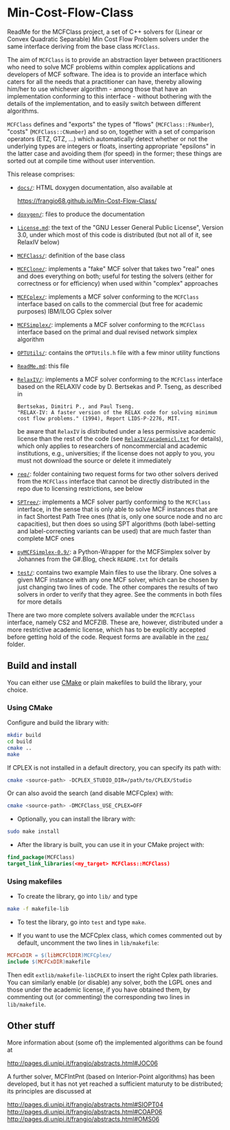 # Min-Cost-Flow-Class

ReadMe for the MCFClass project, a set of C++ solvers for (Linear or Convex
Quadratic Separable) Min Cost Flow Problem solvers under the same interface
deriving from the base class `MCFClass`.

The aim of `MCFClass` is to provide an abstraction layer between practitioners
who need to solve MCF problems within complex applications and developers of
MCF software. The idea is to provide an interface which caters for all the
needs that a practitioner can have, thereby allowing him/her to use whichever
algorithm - among those that have an implementation conforming to this
interface - without bothering with the details of the implementation, and to
easily switch between different algorithms.

`MCFClass` defines and "exports" the types of "flows" (`MCFClass::FNumber`),
"costs" (`MCFClass::CNumber`) and so on, together with a set of comparison
operators (ETZ, GTZ, ...) which automatically detect whether or not the
underlying types are integers or floats, inserting appropriate "epsilons" in
the latter case and avoiding them (for speed) in the former; these things are
sorted out at compile time without user intervention.

This release comprises:

-  [`docs/`](docs): HTML doxygen documentation, also available at

    https://frangio68.github.io/Min-Cost-Flow-Class/

-  [`doxygen/`](doxygen): files to produce the documentation

-  [`License.md`](License.md): the text of the "GNU Lesser General Public License",
   Version 3.0, under which most of this code is distributed
   (but not all of it, see RelaxIV below)

-  [`MCFClass/`](MCFClass): definition of the base class

-  [`MCFClone/`](MCFClone): implements a "fake" MCF solver that takes two "real" ones
   and does everything on both; useful for testing the solvers (either for
   correctness or for efficiency) when used within "complex" approaches

-  [`MCFCplex/`](MCFCplex): implements a MCF solver conforming to the `MCFClass`
   interface based on calls to the commercial (but free for academic purposes)
   IBM/ILOG Cplex solver 

-  [`MCFSimplex/`](MCFSimplex): implements a MCF solver conforming to the `MCFClass`
   interface based on the primal and dual revised network simplex algorithm

-  [`OPTUtils/`](OPTUtils): contains the `OPTUtils.h` file with a few minor utility
   functions

-  [`ReadMe.md`](ReadMe.md): this file

-  [`RelaxIV/`](RelaxIV): implements a MCF solver conforming to the `MCFClass` interface
   based on the RELAXIV code by D. Bertsekas and P. Tseng, as described in

       Bertsekas, Dimitri P., and Paul Tseng.
       "RELAX-IV: A faster version of the RELAX code for solving minimum
       cost flow problems." (1994), Report LIDS-P-2276, MIT.

   be aware that `RelaxIV` is distributed under a less permissive academic
   license than the rest of the code (see [`RelaxIV/academicl.txt`](RelaxIV/academicl.txt)
   for details), which only applies to researchers of noncommercial and academic
   institutions, e.g., universities; if the license does not apply to you,
   you must not download the source or delete it immediately

-  [`req/`](req): folder containing two request forms for two other solvers derived
   from the `MCFClass` interface that cannot be directly distributed in the
   repo due to licensing restrictions, see below
 
-  [`SPTree/`](SPTree): implements a MCF solver partly conforming to the `MCFClass`
   interface, in the sense that is only able to solve MCF instances that are in
   fact Shortest Path Tree ones (that is, only one source node and no arc
   capacities), but then does so using SPT algorithms (both label-setting and
   label-correcting variants can be used) that are much faster than complete MCF ones

-  [`pyMCFSimplex-0.9/`](pyMCFSimplex-0.9): a Python-Wrapper for the MCFSimplex
   solver by Johannes from the G#.Blog, check `README.txt` for details

-  [`test/`](test): contains two example Main files to use the library. One solves
   a given MCF instance with any one MCF solver, which can be chosen by just
   changing two lines of code. The other compares the results of two solvers in
   order to verify that they agree. See the comments in both files for more details

There are two more complete solvers available under the `MCFClass` interface,
namely CS2 and MCFZIB. These are, however, distributed under a more
restrictive academic license, which has to be explicitly accepted before
getting hold of the code. Request forms are available in the [`req/`](req) folder.


## Build and install

You can either use [CMake](https://cmake.org) or plain makefiles to build the
library, your choice.

### Using CMake

Configure and build the library with:

```sh
mkdir build
cd build
cmake ..
make
```

If CPLEX is not installed in a default directory, you can specify its path with:

```sh
cmake <source-path> -DCPLEX_STUDIO_DIR=/path/to/CPLEX/Studio
```

Or can also avoid the search (and disable MCFCplex) with:

```sh
cmake <source-path> -DMCFClass_USE_CPLEX=OFF
```

- Optionally, you can install the library with:

```sh
sudo make install
```

- After the library is built, you can use it in your CMake project with:

```cmake
find_package(MCFClass)
target_link_libraries(<my_target> MCFClass::MCFClass)
```

### Using makefiles

- To create the library, go into `lib/` and type
```sh
make -f makefile-lib
```

- To test the library, go into `test` and type `make`.

- If you want to use the MCFCplex class, which comes commented out by default,
  uncomment the two lines in `lib/makefile`:
```makefile
MCFCxDIR = $(libMCFClDIR)MCFCplex/
include $(MCFCxDIR)makefile
```

  Then edit `extlib/makefile-libCPLEX` to insert the right Cplex
  path libraries. You can similarly enable (or disable) any solver, both the
  LGPL ones and those under the academic license, if you have obtained them,
  by commenting out (or commenting) the corresponding two lines in `lib/makefile`.


## Other stuff

More information about (some of) the implemented algorithms can be found at

  http://pages.di.unipi.it/frangio/abstracts.html#JOC06

A further solver, MCFIntPnt (based on Interior-Point algorithms) has been
developed, but it has not yet reached a sufficient maturuty to be distributed;
its principles are discussed at

  http://pages.di.unipi.it/frangio/abstracts.html#SIOPT04
  http://pages.di.unipi.it/frangio/abstracts.html#COAP06
  http://pages.di.unipi.it/frangio/abstracts.html#OMS06

